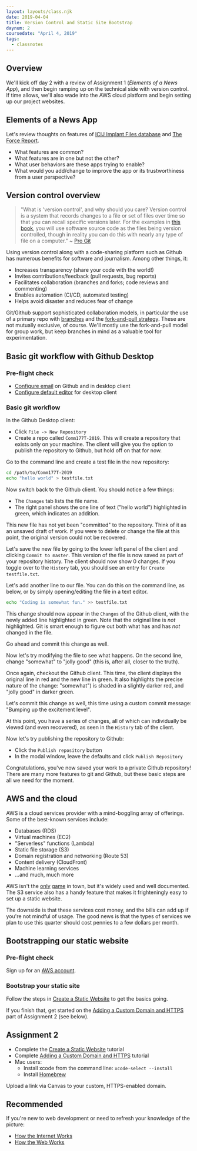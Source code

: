 ```yaml
---
layout: layouts/class.njk
date: 2019-04-04
title: Version Control and Static Site Bootstrap
daynum: 2
coursedate: "April 4, 2019"
tags:
  - classnotes
---
```


## Overview

We'll kick off day 2 with a review of Assignment 1 (*Elements of a News App*), and then begin ramping up on the technical side with version control. If time allows, we'll also wade into the AWS cloud platform and begin setting up our project websites.

## Elements of a News App

Let's review thoughts on features of [ICIJ Implant Files database](https://medicaldevices.icij.org/) and [The Force Report](https://force.nj.com/).

* What features are common?
* What features are in one but not the other?
* What user behaviors are these apps trying to enable?
* What would you add/change to improve the app or its trustworthiness from a user perspective?

## Version control overview

> "What is 'version control', and why should you care? Version control is a system that records changes to a file or set of files over time so that you can recall specific versions later. For the examples in [this book][], you will use software source code as the files being version controlled, though in reality you can do this with nearly any type of file on a computer." ~ [Pro Git]

Using version control along with a code-sharing platform such as Github has numerous benefits for software and journalism. Among other things, it:

* Increases transparency (share your code with the world!)
* Invites contributions/feedback (pull requests, bug reports)
* Facilitates collaboration (branches and forks; code reviews and commenting)
* Enables automation (CI/CD, automated testing)
* Helps avoid disaster and reduces fear of change

Git/Github support sophisticated collaboration models, in particular the use of a primary repo with [branches][] and the [fork-and-pull strategy][]. These are not mutually exclusive, of course. We'll mostly use the fork-and-pull model for group work, but keep branches in mind as a valuable tool for experimentation.

[this book]: https://git-scm.com/book/en/v2
[Pro Git]: https://git-scm.com/book/en/v2/Getting-Started-About-Version-Control
[branches]: https://git-scm.com/book/en/v2/Git-Branching-Branches-in-a-Nutshell
[fork-and-pull strategy]: https://guides.github.com/activities/forking/

## Basic git workflow with Github Desktop

### Pre-flight check

* [Configure email][] on Github and in desktop client 
* [Configure default editor][] for desktop client

[Configure email]: https://help.github.com/en/desktop/getting-started-with-github-desktop/configuring-git-for-github-desktop
[Configure default editor]: https://help.github.com/en/desktop/getting-started-with-github-desktop/configuring-a-default-editor

### Basic git workflow

In the Github Desktop client:

* Click `File -> New Repository`
* Create a repo called `Comm177T-2019`. This will create a repository that exists only on your machine. The client will give you  the option to publish the repository to Github, but hold off on that for now.

Go to the command line and create a test file in the new repository:

```bash
cd /path/to/Comm177T-2019
echo "hello world" > testfile.txt
```

Now switch back to the Github client. You should notice a few things:

* The `Changes` tab lists the file name.
* The right panel shows the one line of text ("hello world") highlighted in green, which indicates an addition.

This new file has not yet been "committed" to the repository. Think of it as an unsaved draft of work. If you were
to delete or change the file at this point, the original version could not be recovered.

Let's save the new file by going to the lower left panel of the client and clicking `Commit to master`.  This version of the file is now saved as part of your repository history. The client should now show 0 changes. If you toggle over to the `History` tab, you should see an entry for `Create testfile.txt`.

Let's add another line to our file. You can do this on the command line, as below, or by simply opening/editing the file in a text editor.

```bash
echo "Coding is somewhat fun." >> testfile.txt
```

This change should now appear in the `Changes` of the Github client, with the newly added line highlighted in green. Note that the original line is *not* highlighted. Git is smart enough to figure out both what has and has *not* changed in the file.

Go ahead and commit this change as well.

Now let's try modifying the file to see what happens. On the second line, change "somewhat" to "jolly good" (this is, after all, closer to the truth).

Once again, checkout the Github client. This time, the client displays the original line in red and the new line in green. It also highlights the precise nature of the change: "somewhat") is shaded in a slightly darker red, and "jolly good" in darker green.

Let's commit this change as well, this time using a custom commit message: "Bumping up the excitement level".

At this point, you have a series of changes, all of which can individually be viewed (and even recovered), as seen in the `History` tab of the client.

Now let's try publishing the repository to Github:

* Click the `Publish repository` button
* In the modal window, leave the defaults and click `Publish Repository`

Congratulations, you've now saved your work to a private Github repository! There are many more features to git and Github, but these basic steps are all we need for the moment.

## AWS and the cloud

AWS is a cloud services provider with a mind-boggling array of offerings. Some of the best-known services include:

* Databases (RDS)
* Virtual machines (EC2)
* "Serverless" functions (Lambda)
* Static file storage (S3)
* Domain registration and networking (Route 53)
* Content delivery (CloudFront)
* Machine learning services
* ...and much, much more

AWS isn't the [only](https://console.cloud.google.com/) [game](https://azure.microsoft.com/en-us/) in town, but it's widely used and well documented. The S3 service also has a handy feature that makes it frighteningly easy to set up a static website.

The downside is that these services cost money, and the bills can add up if you're not mindful of usage. The good news is that the types of services we plan to use this quarter should cost pennies to a few dollars per month.

## Bootstrapping our static website

### Pre-flight check

Sign up for an [AWS account](https://aws.amazon.com/).

### Bootstrap your static site

Follow the steps in [Create a Static Website][] to get the basics going. 

If you finish that, get started on the [Adding a Custom Domain and HTTPS][] part of Assignment 2 (see below).

[Create a Static Website tutorial]: https://data-driven.news/how-to/create-a-static-website/

## Assignment 2

* Complete the [Create a Static Website][] tutorial
* Complete [Adding a Custom Domain and HTTPS][] tutorial
* Mac users:
  * Install xcode from the command line: `xcode-select --install`
  * Install [Homebrew](https://brew.sh/)

Upload a link via Canvas to your custom, HTTPS-enabled domain.

## Recommended

If you're new to web development or need to refresh your knowledge of the picture:

* [How the Internet Works](https://developer.mozilla.org/en-US/docs/Learn/Common_questions/How_does_the_Internet_work)
* [How the Web Works](https://developer.mozilla.org/en-US/docs/Learn/Getting_started_with_the_web/How_the_Web_works)

[Create a Static Website]: https://data-driven.news/how-to/create-a-static-website/
[Adding a Custom Domain and HTTPS]: https://data-driven.news/how-to/add-custom-domain-and-https/
